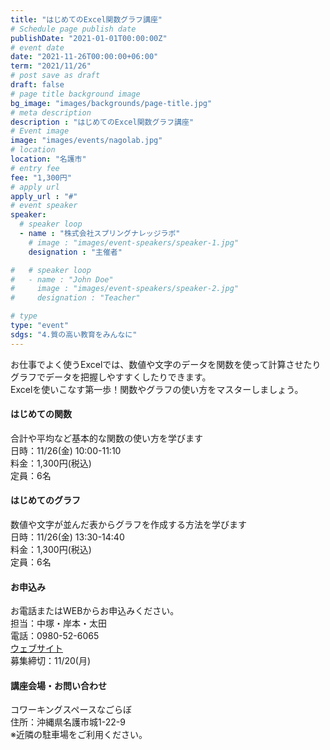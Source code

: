 ```yaml
---
title: "はじめてのExcel関数グラフ講座"
# Schedule page publish date
publishDate: "2021-01-01T00:00:00Z"
# event date
date: "2021-11-26T00:00:00+06:00"
term: "2021/11/26"
# post save as draft
draft: false
# page title background image
bg_image: "images/backgrounds/page-title.jpg"
# meta description
description : "はじめてのExcel関数グラフ講座"
# Event image
image: "images/events/nagolab.jpg"
# location
location: "名護市"
# entry fee
fee: "1,300円"
# apply url
apply_url : "#"
# event speaker
speaker:
  # speaker loop
  - name : "株式会社スプリングナレッジラボ"
    # image : "images/event-speakers/speaker-1.jpg"
    designation : "主催者"

#   # speaker loop
#   - name : "John Doe"
#     image : "images/event-speakers/speaker-2.jpg"
#     designation : "Teacher"

# type
type: "event"
sdgs: "4.質の高い教育をみんなに"
---
```


お仕事でよく使うExcelでは、数値や文字のデータを関数を使って計算させたりグラフでデータを把握しやすすくしたりできます。  
Excelを使いこなす第一歩！関数やグラフの使い方をマスターしましょう。  
  
#### はじめての関数
合計や平均など基本的な関数の使い方を学びます  
日時：11/26(金) 10:00-11:10  
料金：1,300円(税込)  
定員：6名  
  
#### はじめてのグラフ
数値や文字が並んだ表からグラフを作成する方法を学びます  
日時：11/26(金) 13:30-14:40  
料金：1,300円(税込)  
定員：6名  
  
#### お申込み
お電話またはWEBからお申込みください。  
担当：中塚・岸本・太田  
電話：0980-52-6065  
<a href="https://www.nagolab.com" target="_blank">ウェブサイト</a>  
募集締切：11/20(月)
  
#### 講座会場・お問い合わせ
コワーキングスペースなごらぼ  
住所：沖縄県名護市城1-22-9  
※近隣の駐車場をご利用ください。